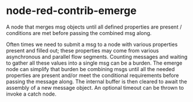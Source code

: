 # node-red-contrib-emerge
A node that merges msg objects until all defined properties are present / conditions are met before passing the combined msg along.

Often times we need to submit a msg to a node with various properties present and filled out; these properties may come from various asynchronous and parallel flow segments. Counting messages and waiting to gather all these values into a single msg can be a burden. The emerge node can simplify that burden be combining msgs until all the needed properties are present and/or meet the conditional requirements before passing the message along. The internal buffer is then cleared to await the assembly of a new message object. An optional timeout can be thrown to invoke a catch node. 
